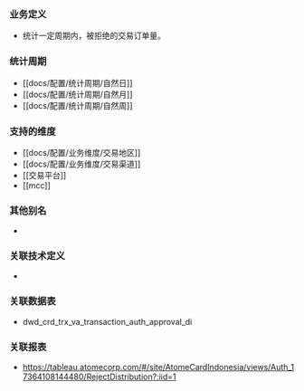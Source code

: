 ### 业务定义

* 统计一定周期内，被拒绝的交易订单量。
### 统计周期

* [[docs/配置/统计周期/自然日]]
* [[docs/配置/统计周期/自然月]]
* [[docs/配置/统计周期/自然周]]
### 支持的维度

* [[docs/配置/业务维度/交易地区]]
* [[docs/配置/业务维度/交易渠道]]
* [[交易平台]]
* [[mcc]]
### 其他别名

* 
### 关联技术定义

* 
### 关联数据表

* dwd_crd_trx_va_transaction_auth_approval_di
### 关联报表
* https://tableau.atomecorp.com/#/site/AtomeCardIndonesia/views/Auth_17364108144480/RejectDistribution?:iid=1